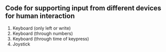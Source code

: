 ## Code for supporting input from different devices for human interaction

1. Keyboard (only left or write)
2. Keyboard (through numbers)
3. Keyboard (through time of keypress)
4. Joystick